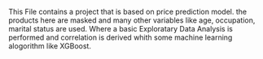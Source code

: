 This File contains a project that is based on price prediction model.
the products here are masked and many other variables like age, occupation, marital status are used. Where a basic Exploratary Data Analysis is performed and correlation is derived whith some machine learning alogorithm like XGBoost.
